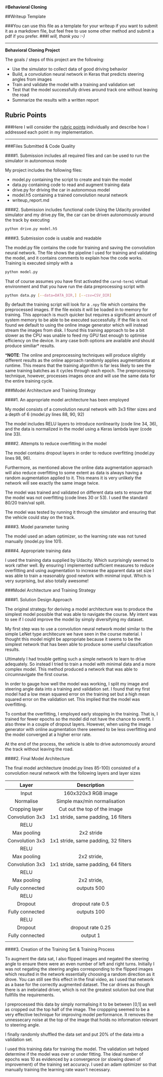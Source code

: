 #**Behavioral Cloning** 

##Writeup Template

###You can use this file as a template for your writeup if you want to submit it as a markdown file, but feel free to use some other method and submit a pdf if you prefer.
###_I will, thank you :-)_

---

**Behavioral Cloning Project**

The goals / steps of this project are the following:
* Use the simulator to collect data of good driving behavior
* Build, a convolution neural network in Keras that predicts steering angles from images
* Train and validate the model with a training and validation set
* Test that the model successfully drives around track one without leaving the road
* Summarize the results with a written report


[//]: # (Image References)

[image1]: ./examples/placeholder.png "Model Visualization"
[image2]: ./examples/placeholder.png "Grayscaling"
[image3]: ./examples/placeholder_small.png "Recovery Image"
[image4]: ./examples/placeholder_small.png "Recovery Image"
[image5]: ./examples/placeholder_small.png "Recovery Image"
[image6]: ./examples/placeholder_small.png "Normal Image"
[image7]: ./examples/placeholder_small.png "Flipped Image"

## Rubric Points
###Here I will consider the [rubric points](https://review.udacity.com/#!/rubrics/432/view) individually and describe how I addressed each point in my implementation.  

---
###Files Submitted & Code Quality

####1. Submission includes all required files and can be used to run the simulator in autonomous mode

My project includes the following files:
* model.py containing the script to create and train the model
* data.py containing code to read and augment training data
* drive.py for driving the car in autonomous model
* model.h5 containing a trained convolution neural network 
* writeup_report.md

####2. Submission includes functional code
Using the Udacity provided simulator and my drive.py file, the car can be driven autonomously around the track by executing 
```sh
python drive.py model.h5
```

####3. Submission code is usable and readable

The model.py file contains the code for training and saving the convolution neural network. The file shows the pipeline I used for training and validating the model, and it contains comments to explain how the code works. Training is executed simply with a
```sh
python model.py
```
That of course assumes you have first activated the `carnd-term1` virtual environment and that you have run the data preprocessing script with
```sh
python data.py [--data=DATA_DIR,] [--csv=CSV_DIR]
```

By default the training script will look for a `.npy` file which contains the preprocessed images. If the file exists it will be loaded in to memory for training. This approach is much quicker but requires a significant amount of system memory to be able to be executed successfully. If the file is not found we default to using the online image generator which will instead stream the images from disk. I found this training approach to be a bit slower as the CPU was unable to feed my GPU fast enough to optimise efficiency on the device. In any case both options are available and should produce similiar* results.

***NOTE**: The online and preprocessing techniques will produce slightly different results as the online approach randomly applies augmentations at runtime. This means that the training algorithm is far less likely to see the same training batches as it cycles through each epoch. The preprocessing technique, however, processes images once and will use the same data for the entire training cycle.

###Model Architecture and Training Strategy

####1. An appropriate model architecture has been employed

My model consists of a convolution neural network with 3x3 filter sizes and a depth of 6 (model.py lines 88, 90, 92) 

The model includes RELU layers to introduce nonlinearity (code line 34, 36), and the data is normalized in the model using a Keras lambda layer (code line 33). 

####2. Attempts to reduce overfitting in the model

The model contains dropout layers in order to reduce overfitting (model.py lines 98, 96). 

Furthermore, as mentioned above the online data augmentation approach will also reduce overfitting to some extent as data is always having a random augmentation applied to it. This means it is very unlikely the network will see exactly the same image twice. 

The model was trained and validated on different data sets to ensure that the model was not overfitting (code lines 30 or 53). I used the standard 80/20 train/val split.

The model was tested by running it through the simulator and ensuring that the vehicle could stay on the track.

####3. Model parameter tuning

The model used an adam optimizer, so the learning rate was not tuned manually (model.py line 101).

####4. Appropriate training data

I used the training data supplied by Udacity. Which surprisingly seemed to work rather well. By ensuring I implemented sufficient measures to reduce overfitting and using augmentation to increase the apparent data set size I was able to train a reasonably good newtork with minimal input. Which is very surprising, but also totally awesome! 

###Model Architecture and Training Strategy

####1. Solution Design Approach

The original strategy for deriving a model architecture was to produce the simplest model possible that was able to navigate the course. My intent was to see if I could improve the model by simply diversifying my dataset.

My first step was to use a convolution neural network model similar to the simple LeNet type architecure we have seen in the course material. I thought this model might be appropriate because it seems to be the simplest network that has been able to produce some useful classifcation results.

Ultimately I had trouble getting such a simple network to learn to drive adequately. So instead I tried to train a model with minimal data and a more complex model. This method produced a network that was able to circumnavigate the first course.

In order to gauge how well the model was working, I split my image and steering angle data into a training and validation set. I found that my first model had a low mean squared error on the training set but a high mean squared error on the validation set. This implied that the model was overfitting. 

To combat the overfitting, I employed early stopping in the training. That is, I trained for fewer epochs so the model did not have the chance to overfit. I also threw in a couple of dropout layers. However, when using the image generator with online augmentation there seemed to be less overfitting and the model converged at a higher error rate.

At the end of the process, the vehicle is able to drive autonomously around the track without leaving the road.

####2. Final Model Architecture

The final model architecture (model.py lines 85-100) consisted of a convolution neural network with the following layers and layer sizes

| Layer         		|     Description	        					| 
|:---------------------:|:---------------------------------------------:| 
| Input         		| 160x320x3 RGB image   					    |
| Normalise				| Simple max/min normalisation                  |
| Cropping layer        | Cut out the top of the image                  |
| Convolution 3x3     	| 1x1 stride, same padding, 16 filters         	|
| RELU					|												|
| Max pooling	      	| 2x2 stride                    				|
| Convolution 3x3	    | 1x1 stride, same padding, 32 filters    		|
| RELU					|												|
| Max pooling	      	| 2x2 stride,                      				|
| Convolution 3x3       | 1x1 stride, same padding, 64 filters          |
| RELU                  |                                               |
| Max pooling           | 2x2 stride,                                   |
| Fully connected		| outputs 500       							|
| RELU					|												|
| Dropout               | dropout rate 0.5                              |
| Fully connected       | outputs 100                                   |
| RELU					|												|
| Dropout               | dropout rate 0.25                             |
| Fully connected   	| output 1    									|
|						|												|

####3. Creation of the Training Set & Training Process

To augment the data sat, I also flipped images and negated the steering angle to ensure there were an even number of left and right turns. Initially I was not negating the steering angles corresponding to the flipped images which resulted in the network essentially choosing a random direction as it drove. You can still see this effect in the final video, as I used that network as a base for the correctly augmented dataset. The car drives as though there is an inebriated driver, which is not the greatest solution but one that fullfills the requirements.

I preprocessed this data by simply normalising it to be between [0,1] as well as cropped out the top half of the image. The croppping seemed to be a very effective technique for improving model performance. It removes the unnessecary noise at the top of the image that holds no information relevant to steering angle.


I finally randomly shuffled the data set and put 20% of the data into a validation set. 

I used this training data for training the model. The validation set helped determine if the model was over or under fitting. The ideal number of epochs was 10 as evidenced by a convergence (or slowing down of improvement) of the training set accuracy. I used an adam optimizer so that manually training the learning rate wasn't necessary.
